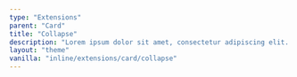 ```yaml
---
type: "Extensions"
parent: "Card"
title: "Collapse"
description: "Lorem ipsum dolor sit amet, consectetur adipiscing elit. Nunc tempus laoreet leo sit amet iaculis."
layout: "theme"
vanilla: "inline/extensions/card/collapse"
---
```

